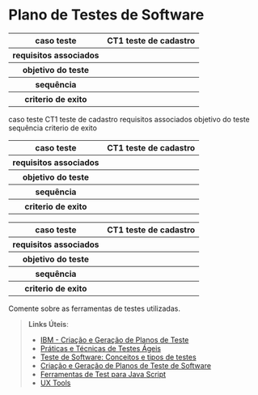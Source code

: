 # Plano de Testes de Software

<table>
 <tr>
  <th> caso teste </th>
  <th> CT1 teste de cadastro </th>
 </tr>
 
 <tr>
  <th> requisitos associados </th>
  <th>                       </th>
  </tr>
  
 <tr>
  <th> objetivo do teste </th>
  <th>                       </th>
 </tr>
 
 <tr>
  <th> sequência </th>
  <th>                       </th>
 </tr>
 
 <tr>
  <th> criterio de exito </th>
  <th>                       </th>
 </tr>
 </table
 
 <table>
 <tr>
  <th> caso teste </th>
  <th> CT1 teste de cadastro </th>
 </tr>
 
 <tr>
  <th> requisitos associados </th>
  <th>                       </th>
  </tr>
  
 <tr>
  <th> objetivo do teste </th>
  <th>                       </th>
 </tr>
 
 <tr>
  <th> sequência </th>
  <th>                       </th>
 </tr>
 
 <tr>
  <th> criterio de exito </th>
  <th>                       </th>
 </tr>
 </table>
 
 <table>
 <tr>
  <th> caso teste </th>
  <th> CT1 teste de cadastro </th>
 </tr>
 
 <tr>
  <th> requisitos associados </th>
  <th>                       </th>
  </tr>
  
 <tr>
  <th> objetivo do teste </th>
  <th>                       </th>
 </tr>
 
 <tr>
  <th> sequência </th>
  <th>                       </th>
 </tr>
 
 <tr>
  <th> criterio de exito </th>
  <th>                       </th>
 </tr>
 </table>
 
 <table>
 <tr>
  <th> caso teste </th>
  <th> CT1 teste de cadastro </th>
 </tr>
 
 <tr>
  <th> requisitos associados </th>
  <th>                       </th>
  </tr>
  
 <tr>
  <th> objetivo do teste </th>
  <th>                       </th>
 </tr>
 
 <tr>
  <th> sequência </th>
  <th>                       </th>
 </tr>
 
 <tr>
  <th> criterio de exito </th>
  <th>                       </th>
 </tr>
 </table>

Comente sobre as ferramentas de testes utilizadas.
 
> **Links Úteis**:
> - [IBM - Criação e Geração de Planos de Teste](https://www.ibm.com/developerworks/br/local/rational/criacao_geracao_planos_testes_software/index.html)
> - [Práticas e Técnicas de Testes Ágeis](http://assiste.serpro.gov.br/serproagil/Apresenta/slides.pdf)
> -  [Teste de Software: Conceitos e tipos de testes](https://blog.onedaytesting.com.br/teste-de-software/)
> - [Criação e Geração de Planos de Teste de Software](https://www.ibm.com/developerworks/br/local/rational/criacao_geracao_planos_testes_software/index.html)
> - [Ferramentas de Test para Java Script](https://geekflare.com/javascript-unit-testing/)
> - [UX Tools](https://uxdesign.cc/ux-user-research-and-user-testing-tools-2d339d379dc7)
